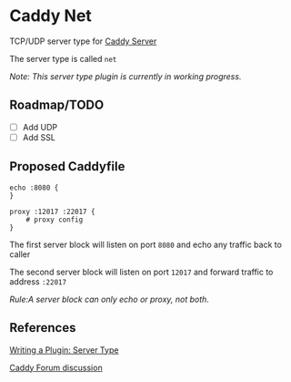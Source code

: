 # Caddy Net #



TCP/UDP  server type for [Caddy Server](https://github.com/mholt/caddy)

The server type is called `net`

*Note: This server type plugin is currently in working progress.*

## Roadmap/TODO 

 * [ ] Add UDP
 * [ ] Add SSL

## Proposed Caddyfile 

```
echo :8080 {
}

proxy :12017 :22017 {
    # proxy config
}

```

The first server block will listen on port `8080` and echo any traffic back to caller

The second server block will listen on port `12017` and forward traffic to address `:22017`

*Rule:A server block can only echo or proxy, not both.*

## References ##

[Writing a Plugin: Server Type](https://github.com/mholt/caddy/wiki/Writing-a-Plugin:-Server-Type)

[Caddy Forum discussion](https://forum.caddyserver.com/t/writing-a-tcp-udp-server-type-for-caddy/1589)


